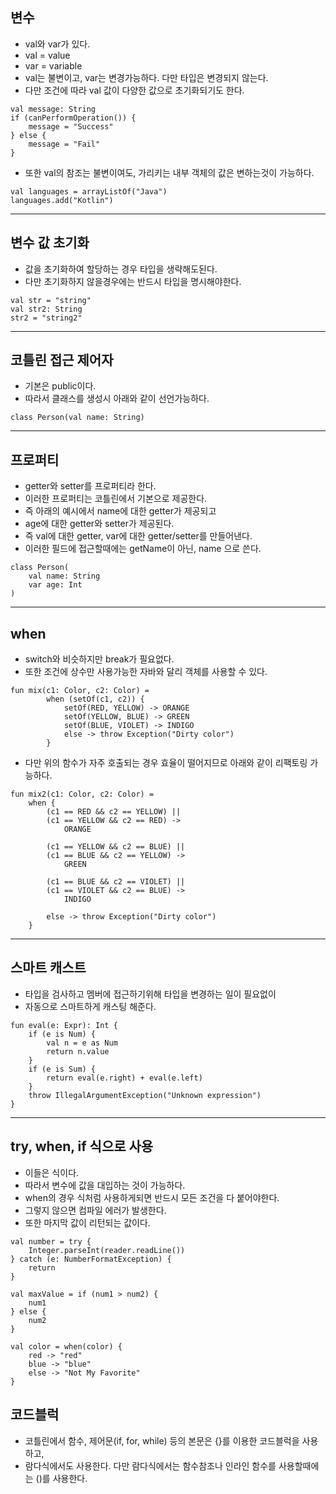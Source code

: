 ## 변수
* val와 var가 있다.
* val = value
* var = variable
* val는 불변이고, var는 변경가능하다. 다만 타입은 변경되지 않는다.
* 다만 조건에 따라 val 값이 다양한 값으로 초기화되기도 한다.
```
val message: String
if (canPerformOperation()) {
	message = "Success"
} else {
	message = "Fail"
}
```
* 또한 val의 참조는 불변이여도, 가리키는 내부 객체의 값은 변하는것이 가능하다.
```
val languages = arrayListOf("Java")
languages.add("Kotlin")
```

---


## 변수 값 초기화
* 값을 초기화하여 할당하는 경우 타입을 생략해도된다.
* 다만 초기화하지 않을경우에는 반드시 타입을 명시해야한다.
```
val str = "string"
val str2: String
str2 = "string2"
```

---

## 코틀린 접근 제어자
* 기본은 public이다.
* 따라서 클래스를 생성시 아래와 같이 선언가능하다.
```
class Person(val name: String)
```

---

## 프로퍼티
* getter와 setter를 프로퍼티라 한다.
* 이러한 프로퍼티는 코틀린에서 기본으로 제공한다.
* 즉 아래의 예시에서 name에 대한 getter가 제공되고
* age에 대한 getter와 setter가 제공된다.
* 즉 val에 대한 getter, var에 대한 getter/setter를 만들어낸다.
* 이러한 필드에 접근할때에는 getName이 아닌, name 으로 쓴다.
```
class Person(
    val name: String
    var age: Int
)
```

---

## when
* switch와 비슷하지만 break가 필요없다.
* 또한 조건에 상수만 사용가능한 자바와 달리 객체를 사용할 수 있다.
```
fun mix(c1: Color, c2: Color) =
		when (setOf(c1, c2)) {
		    setOf(RED, YELLOW) -> ORANGE
		    setOf(YELLOW, BLUE) -> GREEN
		    setOf(BLUE, VIOLET) -> INDIGO
		    else -> throw Exception("Dirty color")
		}
```
* 다만 위의 함수가 자주 호출되는 경우 효율이 떨어지므로 아래와 같이 리팩토링 가능하다.
```
fun mix2(c1: Color, c2: Color) =
    when {
        (c1 == RED && c2 == YELLOW) ||
        (c1 == YELLOW && c2 == RED) ->
            ORANGE

        (c1 == YELLOW && c2 == BLUE) ||
        (c1 == BLUE && c2 == YELLOW) ->
            GREEN

        (c1 == BLUE && c2 == VIOLET) ||
        (c1 == VIOLET && c2 == BLUE) ->
            INDIGO

        else -> throw Exception("Dirty color")
    }
```

---

## 스마트 캐스트
* 타입을 검사하고 멤버에 접근하기위해 타입을 변경하는 일이 필요없이
* 자동으로 스마트하게 캐스팅 해준다.
```
fun eval(e: Expr): Int {
    if (e is Num) {
        val n = e as Num
        return n.value
    }
    if (e is Sum) {
        return eval(e.right) + eval(e.left)
    }
    throw IllegalArgumentException("Unknown expression")
}
```

---

## try, when, if 식으로 사용
* 이들은 식이다.
* 따라서 변수에 값을 대입하는 것이 가능하다.
* when의 경우 식처럼 사용하게되면 반드시 모든 조건을 다 붙어야한다.
* 그렇지 않으면 컴파일 에러가 발생한다.
* 또한 마지막 값이 리턴되는 값이다. 
```
val number = try {
    Integer.parseInt(reader.readLine())
} catch (e: NumberFormatException) {
    return
}

val maxValue = if (num1 > num2) {
    num1
} else {
    num2
}

val color = when(color) {
    red -> "red"
    blue -> "blue"
    else -> "Not My Favorite"
}
```

## 코드블럭
* 코틀린에서 함수, 제어문(if, for, while) 등의 본문은 {}를 이용한 코드블럭을 사용하고,
* 람다식에서도 사용한다. 다만 람다식에서는 함수참조나 인라인 함수를 사용할때에는 ()를 사용한다.
